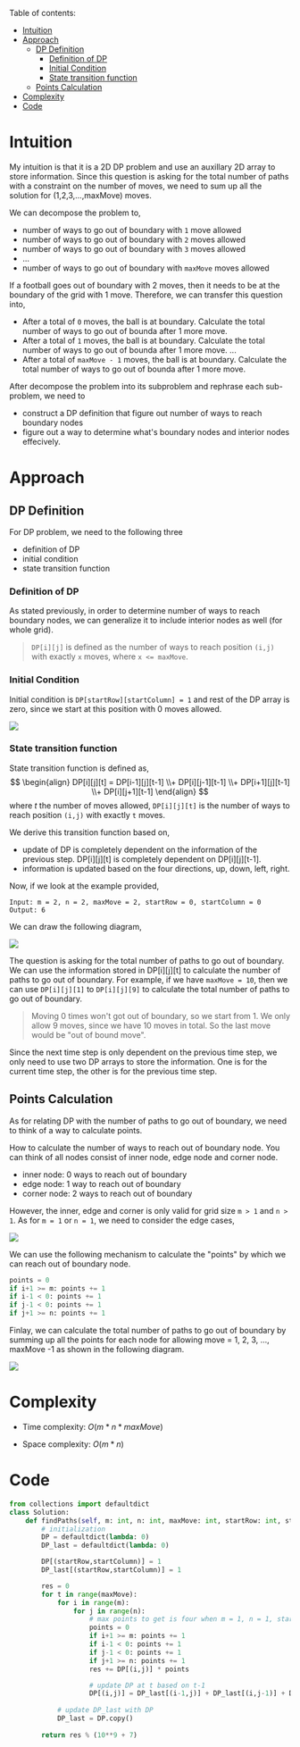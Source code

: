 Table of contents:
- [Intuition](#intuition)
- [Approach](#approach)
  - [DP Definition](#dp-definition)
    - [Definition of DP](#definition-of-dp)
    - [Initial Condition](#initial-condition)
    - [State transition function](#state-transition-function)
  - [Points Calculation](#points-calculation)
- [Complexity](#complexity)
- [Code](#code)

# Intuition
<!-- Describe your first thoughts on how to solve this problem. -->
My intuition is that it is a 2D DP problem and use an auxillary 2D array to store information. Since this question is asking for the total number of paths with a constraint on the number of moves, we need to sum up all the solution for (1,2,3,...,maxMove) moves.

We can decompose the problem to, 
- number of ways to go out of boundary with `1` move allowed
- number of ways to go out of boundary with `2` moves allowed
- number of ways to go out of boundary with `3` moves allowed
- ...
- number of ways to go out of boundary with `maxMove` moves allowed

If a football goes out of boundary with 2 moves, then it needs to be at the boundary of the grid with 1 move. Therefore, we can transfer this question into,
- After a total of `0` moves, the ball is at boundary. Calculate the total number of ways to go out of bounda after 1 more move.
- After a total of `1` moves, the ball is at boundary. Calculate the total number of ways to go out of bounda after 1 more move.
...
- After a total of `maxMove - 1` moves, the ball is at boundary. Calculate the total number of ways to go out of bounda after 1 more move.

After decompose the problem into its subproblem and rephrase each sub-problem, we need to
- construct a DP definition that figure out number of ways to reach boundary nodes
- figure out a way to determine what's boundary nodes and interior nodes effecively. 

# Approach
<!-- Describe your approach to solving the problem. -->

## DP Definition

For DP problem, we need to the following three
- definition of DP
- initial condition
- state transition function

### Definition of DP

As stated previously, in order to determine number of ways to reach boundary nodes, we can generalize it to include interior nodes as well (for whole grid). 

> `DP[i][j]` is defined as the number of ways to reach position `(i,j)` with exactly `x` moves, where `x <= maxMove`.


### Initial Condition

Initial condition is `DP[startRow][startColumn] = 1` and rest of the DP array is zero, since we start at this position with 0 moves allowed.

![](assets/1.png)

### State transition function

State transition function is defined as, 
$$
\begin{align}
DP[i][j][t] = DP[i-1][j][t-1] \\+ DP[i][j-1][t-1] \\+ DP[i+1][j][t-1] \\+ DP[i][j+1][t-1]
\end{align}
$$
where $t$ the number of moves allowed, `DP[i][j][t]` is the number of ways to reach position `(i,j)` with exactly `t` moves.

We derive this transition function based on, 
- update of DP is completely dependent on the information of the previous step. DP[i][j][t] is completely dependent on DP[i][j][t-1].
- information is updated based on the four directions, up, down, left, right.

Now, if we look at the example provided,  
```
Input: m = 2, n = 2, maxMove = 2, startRow = 0, startColumn = 0
Output: 6
```

We can draw the following diagram, 

![](assets/2.png)

The question is asking for the total number of paths to go out of boundary. We can use the information stored in DP[i][j][t] to calculate the number of paths to go out of boundary. For example, if we have `maxMove = 10`, then we can use `DP[i][j][1]` to `DP[i][j][9]` to calculate the total number of paths to go out of boundary. 

> Moving 0 times won't got out of boundary, so we start from 1. We only allow 9 moves, since we have 10 moves in total. So the last move would be "out of bound move".

Since the next time step is only dependent on the previous time step, we only need to use two DP arrays to store the information. One is for the current time step, the other is for the previous time step. 


## Points Calculation

As for relating DP with the number of paths to go out of boundary, we need to think of a way to calculate points.

How to calculate the number of ways to reach out of boundary node. You can think of all nodes consist of inner node, edge node and corner node.
- inner node: 0 ways to reach out of boundary
- edge node: 1 way to reach out of boundary
- corner node: 2 ways to reach out of boundary

However, the inner, edge and corner is only valid for grid size `m > 1` and `n > 1`. As for `m = 1` or `n = 1`, we need to consider the edge cases,

![](assets/3.png)

We can use the following mechanism to calculate the "points" by which we can reach out of boundary node.

```python
points = 0
if i+1 >= m: points += 1
if i-1 < 0: points += 1
if j-1 < 0: points += 1
if j+1 >= n: points += 1
```


Finlay, we can calculate the total number of paths to go out of boundary by summing up all the points for each node for allowing move = 1, 2, 3, ..., maxMove -1 as shown in the following diagram.

![](assets/4.png)




# Complexity
- Time complexity:
$O(m*n*maxMove)$

- Space complexity:
$O(m*n)$

# Code
```python
from collections import defaultdict
class Solution:
    def findPaths(self, m: int, n: int, maxMove: int, startRow: int, startColumn: int) -> int:        
        # initialization
        DP = defaultdict(lambda: 0)        
        DP_last = defaultdict(lambda: 0)

        DP[(startRow,startColumn)] = 1
        DP_last[(startRow,startColumn)] = 1

        res = 0
        for t in range(maxMove):
            for i in range(m):
                for j in range(n):
                    # max points to get is four when m = 1, n = 1, starting at (0,0)
                    points = 0
                    if i+1 >= m: points += 1
                    if i-1 < 0: points += 1
                    if j-1 < 0: points += 1
                    if j+1 >= n: points += 1
                    res += DP[(i,j)] * points

                    # update DP at t based on t-1
                    DP[(i,j)] = DP_last[(i-1,j)] + DP_last[(i,j-1)] + DP_last[(i+1,j)] + DP_last[(i,j+1)]
                        
            # update DP_last with DP
            DP_last = DP.copy()
            
        return res % (10**9 + 7)
```